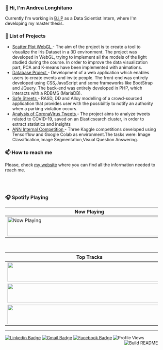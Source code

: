 ### 👋 Hi, I'm Andrea Longhitano

Currently I'm  working in [B.i.P](https://www.bipconsulting.com/) as a Data Scientist Intern, where I'm developing my master thesis.



### 📝 List of Projects

<!-- projects starts -->
* [ Scatter Plot WebGL ](https://scatterplot-webgl.herokuapp.com/index.html) - The aim of the project is to create a tool to visualize the Iris Dataset in a 3D environment. The project was developed in WebGL, trying to implement all the models of the light studied during the course. In order to improve the data visualization part, PCA and K-means have been implemented with animations.
* [ Database Project ](https://github.com/AndreaLonghitano/DatabaseProject) - Development of a web application which enables users to create events and invite people. The front-end was entirely developed using CSS,JavaScript and some frameworks like BootStrap and JQuery. The back-end was entirely developed in PHP, which interacts with a RDBMS (MariaDB).
* [ Safe Streets ](https://github.com/AndreaLonghitano) - RASD, DD and Alloy modelling of a crowd-sourced application that provides user with the possibiltiy to notify an authority when a parking violation occurs.
* [ Analysis of CoronaVirus Tweets ](https://github.com/AndreaLonghitano) - The project aims to analyze tweets related to COVID-19, saved on an Elasticsearch cluster, in order to extract statistics and insights
* [ ANN Internal Competition ](https://github.com/AndreaLonghitano) - Three Kaggle competitions developed using Tensorflow and Google Colab as environment.The tasks were: Image Classification,Image Segmentation,Visual Question Answering.
<!-- projects ends -->

### 📫 How to reach me

Please, check <!-- website starts -->
[my website](https://andrealonghitano.github.io/online-cv/)<!-- website ends --> where you can find all the information needed to reach me.

<br/><br/>

### 🎧 Spotify Playing 

<table>
  <thead>
    <tr>
      <th style='text-align:center'>Now Playing</th>
    </tr>
  </thead>
  <tbody>
    <tr>
      <td><a href="https://natemoo-re.andrealonghitano.vercel.app/now-playing?open">
    <img src="https://natemoo-re.andrealonghitano.vercel.app/now-playing" width="540" height="64" alt="Now Playing"></a></td>
    </tr>
  </tbody>
</table>

<br/>
<table>
  <thead>
    <tr>
      <th style='text-align:center'>Top Tracks</th>
    </tr>
  </thead>
  <tbody>
    <tr>
      <td><a href="https://natemoo-re.andrealonghitano.vercel.app/top-tracks?i=1&open"><img src="https://natemoo-re.andrealonghitano.vercel.app/top-tracks?i=1" width="540" height="64"></a></td>
    </tr>
    <tr></tr> <!-- hide gray row -->
    <tr>
      <td><a href="https://natemoo-re.andrealonghitano.vercel.app/top-tracks?i=2&open"><img src="https://natemoo-re.andrealonghitano.vercel.app/top-tracks?i=2" width="540" height="64"></a></td>
    </tr>
    <tr></tr> <!-- hide gray row -->
    <tr>
      <td><a href="https://natemoo-re.andrealonghitano.vercel.app/top-tracks?i=3&open"><img src="https://natemoo-re.andrealonghitano.vercel.app/top-tracks?i=3" width="540" height="64"></a></td>
    </tr>
  </tbody>
</table>



---
[![Linkedin Badge](https://img.shields.io/badge/andrealonghitano-blue?style=plastic&logo=Linkedin&logoColor=white&link=https://www.linkedin.com/in/andrealonghitano/)](https://www.linkedin.com/in/andrealonghitano/)
[![Gmail Badge](https://img.shields.io/badge/andrealonghitano96@gmail.com-c14438?style=plastic?&logo=Gmail&logoColor=white&link=mailto:andrealonghitano96@gmail.com)](mailto:andrealonghitano96@gmail.com)
[![Facebook Badge](https://img.shields.io/badge/Facebook-blue?style=plastic?&logo=Facebook&logoColor=white&link=https://www.facebook.com/andrea.c.longhitano)](https://www.facebook.com/andrea.c.longhitano)
![Profile Views](https://gpvc.arturio.dev/andrealonghitano)<img src="https://github.com/andrealonghitano/andrealonghitano/workflows/Readme%20File/badge.svg" align="right" alt="Build README">



